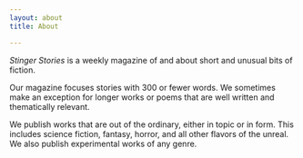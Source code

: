 ```yaml
---
layout: about
title: About

---
```


<i>Stinger Stories</i> is a weekly magazine of and about short and unusual bits of fiction.

Our magazine focuses stories with 300 or fewer words. We sometimes make an exception for longer works or poems that are well written and thematically relevant.

We publish works that are out of the ordinary, either in topic or in form. This includes science fiction, fantasy, horror, and all other flavors of the unreal. We also publish experimental works of any genre.